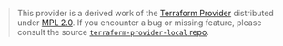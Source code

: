 > This provider is a derived work of the [Terraform Provider](https://github.com/hashicorp/terraform-provider-local)
> distributed under [MPL 2.0](https://www.mozilla.org/en-US/MPL/2.0/). If you encounter a bug or missing feature,
> please consult the source [`terraform-provider-local` repo](https://github.com/hashicorp/terraform-provider-local/issues).
